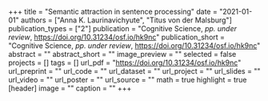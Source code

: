 +++
title = "Semantic attraction in sentence processing"
date = "2021-01-01"
authors = ["Anna K. Laurinavichyute", "Titus von der Malsburg"]
publication_types = ["2"]
publication = "Cognitive Science, _pp. under review_, https://doi.org/10.31234/osf.io/hk9nc"
publication_short = "Cognitive Science, _pp. under review_, https://doi.org/10.31234/osf.io/hk9nc"
abstract = ""
abstract_short = ""
image_preview = ""
selected = false
projects = []
tags = []
url_pdf = "https://doi.org/10.31234/osf.io/hk9nc"
url_preprint = ""
url_code = ""
url_dataset = ""
url_project = ""
url_slides = ""
url_video = ""
url_poster = ""
url_source = ""
math = true
highlight = true
[header]
image = ""
caption = ""
+++

